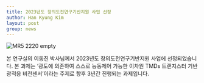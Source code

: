```yaml
---
title: 2023년도 창의도전연구기반지원 사업 선정
author: Han Kyung Kim
layout: post
group: news
---
```


 <img src="/static/img/members/DrLeeProfile.jpeg" alt="MR5 2220 empty" class="img-responsive">

 본 연구실의 이동진 박사님께서 2023년도 창의도전연구기반지원 사업에 선정되었습니다. 본 과제는 ‘광도에 의존하여 스스로 능동제어 가능한 이차원 TMDs 트랜지스터 기반 광적응 비전센서’이라는 주제로 향후 3년간 진행되는 과제입니다. 